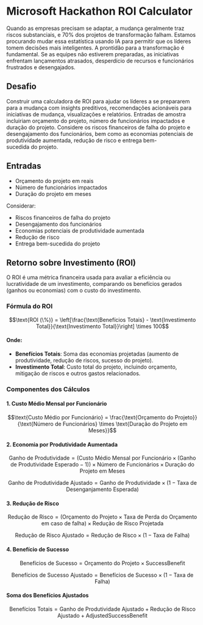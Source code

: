 # Microsoft Hackathon ROI Calculator
Quando as empresas precisam se adaptar, a mudança geralmente traz riscos substanciais, e 70% dos projetos de transformação falham. Estamos procurando mudar essa estatística usando IA para permitir que os líderes tomem decisões mais inteligentes. A prontidão para a transformação é fundamental. Se as equipes não estiverem preparadas, as iniciativas enfrentam lançamentos atrasados, desperdício de recursos e funcionários frustrados e desengajados. 

## Desafio 
Construir uma calculadora de ROI para ajudar os líderes a se prepararem para a mudança com insights preditivos, recomendações acionáveis para iniciativas de mudança, visualizações e relatórios. Entradas de amostra incluiriam orçamento do projeto, número de funcionários impactados e duração do projeto. Considere os riscos financeiros de falha do projeto e desengajamento dos funcionários, bem como as economias potenciais de produtividade aumentada, redução de risco e entrega bem-sucedida do projeto.

## Entradas
- Orçamento do projeto em reais
- Número de funcionários impactados
- Duração do projeto em meses

Considerar:
- Riscos financeiros de falha do projeto
- Desengajamento dos funcionários
- Economias potenciais de produtividade aumentada
- Redução de risco
- Entrega bem-sucedida do projeto

## Retorno sobre Investimento (ROI)

O ROI é uma métrica financeira usada para avaliar a eficiência ou lucratividade de um investimento, comparando os benefícios gerados (ganhos ou economias) com o custo do investimento.

### Fórmula do ROI

$$\text{ROI (\%)} = \left[\frac{\text{Benefícios Totais} - \text{Investimento Total}}{\text{Investimento Total}}\right] \times 100$$

#### Onde:
- **Benefícios Totais**: Soma das economias projetadas (aumento de produtividade, redução de riscos, sucesso do projeto).
- **Investimento Total**: Custo total do projeto, incluindo orçamento, mitigação de riscos e outros gastos relacionados.

### Componentes dos Cálculos

#### 1. Custo Médio Mensal por Funcionário

$$\text{Custo Médio por Funcionário} = \frac{\text{Orçamento do Projeto}}{\text{Número de Funcionários} \times \text{Duração do Projeto em Meses}}$$

#### 2. Economia por Produtividade Aumentada

$$\text{Ganho de Produtividade} = (\text{Custo Médio Mensal por Funcionário} \times (\text{Ganho de Produtividade Esperado} - 1)) \times \text{Número de Funcionários} \times \text{Duração do Projeto em Meses}$$

$$\text{Ganho de Produtividade Ajustado} = \text{Ganho de Produtividade} \times (1 - \text{Taxa de Desenganjamento Esperada})$$

#### 3. Redução de Risco

$$\text{Redução de Risco} = (\text{Orçamento do Projeto} \times \text{Taxa de Perda do Orçamento em caso de falha}) \times \text{Redução de Risco Projetada}$$

$$\text{Redução de Risco Ajustado} = \text{Redução de Risco} \times (1 - \text{Taxa de Falha})$$

#### 4. Benefício de Sucesso

$$\text{Benefícios de Sucesso} = \text{Orçamento do Projeto} \times \text{SuccessBenefit}$$

$$\text{Benefícios de Sucesso Ajustado} = \text{Benefícios de Sucesso} \times (1 - \text{Taxa de Falha})$$

#### Soma dos Benefícios Ajustados

$$\text{Benefícios Totais} = \text{Ganho de Produtividade Ajustado} + \text{Redução de Risco Ajustado} + \text{AdjustedSuccessBenefit}$$
